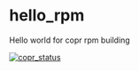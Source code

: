 # hello_rpm
Hello world for copr rpm building

[![copr_status](https://copr.fedorainfracloud.org/coprs/injinj/testing/package/hello_rpm/status_image/last_build.png)](https://copr.fedorainfracloud.org/coprs/injinj/testing/package/hello_rpm/)


